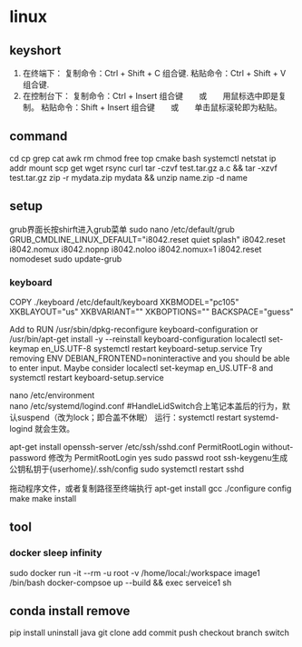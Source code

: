# linux

## keyshort
 1. 在终端下：
    复制命令：Ctrl + Shift + C  组合键.
    粘贴命令：Ctrl + Shift + V  组合键.
 2. 在控制台下：
    复制命令：Ctrl + Insert  组合键　　或　　用鼠标选中即是复制。
    粘贴命令：Shift + Insert  组合键　　或　　单击鼠标滚轮即为粘贴。

## command
cd cp grep cat awk rm chmod  free top cmake bash systemctl
netstat ip addr mount scp get wget rsync curl 
tar -czvf test.tar.gz a.c && tar -xzvf test.tar.gz 
zip -r mydata.zip mydata  && unzip name.zip -d name

## setup
grub界面长按shirft进入grub菜单
sudo nano /etc/default/grub
GRUB_CMDLINE_LINUX_DEFAULT="i8042.reset quiet splash"
i8042.reset i8042.nomux i8042.nopnp i8042.noloo 
i8042.nomux=1 i8042.reset nomodeset
sudo update-grub

### keyboard
COPY ./keyboard /etc/default/keyboard
XKBMODEL="pc105"
XKBLAYOUT="us"
XKBVARIANT=""
XKBOPTIONS=""
BACKSPACE="guess"

>
Add to RUN /usr/sbin/dpkg-reconfigure keyboard-configuration or /usr/bin/apt-get install -y --reinstall keyboard-configuration
localectl set-keymap en_US.UTF-8
systemctl restart keyboard-setup.service
Try removing ENV DEBIAN_FRONTEND=noninteractive and you should be able to enter input.
Maybe consider localectl set-keymap en_US.UTF-8 and systemctl restart keyboard-setup.service



nano /etc/environment   
nano /etc/systemd/logind.conf
#HandleLidSwitch合上笔记本盖后的行为，默认suspend（改为lock；即合盖不休眠）
运行：systemctl restart systemd-logind 就会生效。

apt-get install openssh-server
/etc/ssh/sshd.conf
PermitRootLogin without-password 修改为 PermitRootLogin yes
sudo passwd root
ssh-keygenu生成公钥私钥于{userhome}/.ssh/config
sudo systemctl restart sshd

拖动程序文件，或者复制路径至终端执行
apt-get install gcc
./configure  config
make 
make install

## tool
### docker sleep infinity 
sudo docker run -it --rm -u root -v /home/local:/workspace image1 /bin/bash
docker-compsoe up --build && exec serveice1 sh

## conda install remove
pip install uninstall
java
git clone add commit push checkout branch switch
 
